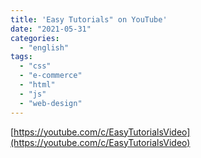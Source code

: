 ```yaml
---
title: 'Easy Tutorials" on YouTube'
date: "2021-05-31"
categories:
  - "english"
tags:
  - "css"
  - "e-commerce"
  - "html"
  - "js"
  - "web-design"
---
```


[https://youtube.com/c/EasyTutorialsVideo](https://youtube.com/c/EasyTutorialsVideo)
